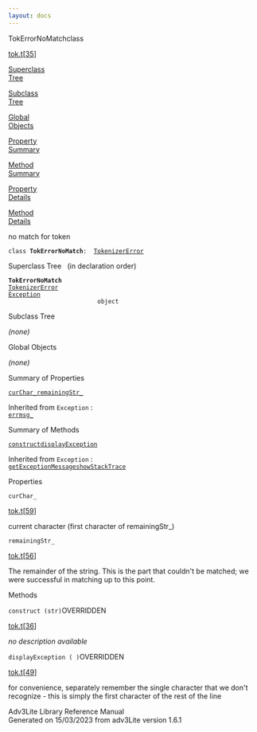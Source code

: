 ```yaml
---
layout: docs
---
```

<span class="title">TokErrorNoMatch</span><span class="type">class</span>

[tok.t](../file/tok.t.html)\[[35](../source/tok.t.html#35)\]

[Superclass  
Tree](#_SuperClassTree_)

[Subclass  
Tree](#_SubClassTree_)

[Global  
Objects](#_ObjectSummary_)

[Property  
Summary](#_PropSummary_)

[Method  
Summary](#_MethodSummary_)

[Property  
Details](#_Properties_)

[Method  
Details](#_Methods_)

<div class="fdesc">

no match for token

`class `**`TokErrorNoMatch`**` :   `[`TokenizerError`](../object/TokenizerError.html)

</div>

<span id="_SuperClassTree_"></span>

<div class="mjhd">

<span class="hdln">Superclass Tree</span>   (in declaration order)

</div>

**`TokErrorNoMatch`**  
[`TokenizerError`](../object/TokenizerError.html)  
[`Exception`](../object/Exception.html)  
`                         object`  
<span id="_SubClassTree_"></span>

<div class="mjhd">

<span class="hdln">Subclass Tree</span>  

</div>

*(none)* <span id="_ObjectSummary_"></span>

<div class="mjhd">

<span class="hdln">Global Objects</span>  

</div>

*(none)* <span id="_PropSummary_"></span>

<div class="mjhd">

<span class="hdln">Summary of Properties</span>  

</div>

[`curChar_`](#curChar_)[`remainingStr_`](#remainingStr_)



Inherited from `Exception` :  
[`errmsg_`](../object/Exception.html#errmsg_)

<span id="_MethodSummary_"></span>

<div class="mjhd">

<span class="hdln">Summary of Methods</span>  

</div>

[`construct`](#construct)[`displayException`](#displayException)



Inherited from `Exception` :  
[`getExceptionMessage`](../object/Exception.html#getExceptionMessage)[`showStackTrace`](../object/Exception.html#showStackTrace)

<span id="_Properties_"></span>

<div class="mjhd">

<span class="hdln">Properties</span>  

</div>

<span id="curChar_"></span>

`curChar_`

[tok.t](../file/tok.t.html)\[[59](../source/tok.t.html#59)\]

<div class="desc">

current character (first character of remainingStr\_)

</div>

<span id="remainingStr_"></span>

`remainingStr_`

[tok.t](../file/tok.t.html)\[[56](../source/tok.t.html#56)\]

<div class="desc">

The remainder of the string. This is the part that couldn't be matched;
we were successful in matching up to this point.

</div>

<span id="_Methods_"></span>

<div class="mjhd">

<span class="hdln">Methods</span>  

</div>

<span id="construct"></span>

`construct (str)`<span class="rem">OVERRIDDEN</span>

[tok.t](../file/tok.t.html)\[[36](../source/tok.t.html#36)\]

<div class="desc">

*no description available*

</div>

<span id="displayException"></span>

`displayException ( )`<span class="rem">OVERRIDDEN</span>

[tok.t](../file/tok.t.html)\[[49](../source/tok.t.html#49)\]

<div class="desc">

for convenience, separately remember the single character that we don't
recognize - this is simply the first character of the rest of the line

</div>

<div class="ftr">

Adv3Lite Library Reference Manual  
Generated on 15/03/2023 from adv3Lite version 1.6.1

</div>
